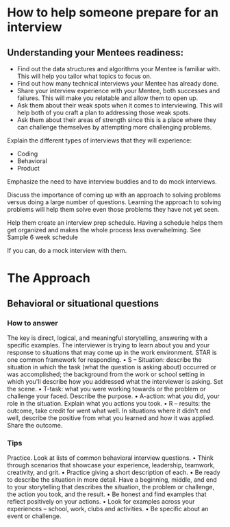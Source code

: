 # How to help someone prepare for an interview

## Understanding your Mentees readiness:
* Find out the data structures and algorithms your Mentee is familiar with. This will help you tailor what topics to focus on.
* Find out how many technical interviews your Mentee has already done.
* Share your interview experience with your Mentee, both successes and failures. This will make you relatable and allow them to open up.
* Ask them about their weak spots when it comes to interviewing. This will help both of you craft a plan to addressing those weak spots.
* Ask them about their areas of strength since this is a place where they can challenge themselves by attempting more challenging problems.

Explain the different types of interviews that they will experience:
* Coding
* Behavioral
* Product

Emphasize the need to have interview buddies and to do mock interviews.

Discuss the importance of coming up with an approach to solving problems versus doing a large number of questions. Learning the approach to solving problems will help them solve even those problems they have not yet seen.

Help them create an interview prep schedule. Having a schedule helps them get organized and makes the whole process less overwhelming. See Sample 6 week schedule

If you can, do a mock interview with them.


# The Approach

## Behavioral or situational questions
### How to answer
The key is direct, logical, and meaningful storytelling, answering with a specific examples. The interviewer is trying to learn about you and your response to situations that may come up in the work environment. STAR is one common framework for responding.
	• S – Situation: describe the situation in which the task (what the question is asking about) occurred or was accomplished; the background from the work or school setting in which you'll describe how you addressed what the interviewer is asking. Set the scene.
	• T-task: what you were working towards or the problem or challenge your faced. Describe the purpose.
	• A-action: what you did, your role in the situation. Explain what you actions you took.
	• R – results: the outcome, take credit for went what well. In situations where it didn't end well, describe the positive from what you learned and how it was applied. Share the outcome.

### Tips
Practice. Look at lists of common behavioral interview questions. 
	• Think through scenarios that showcase your experience, leadership, teamwork, creativity, and grit.
	• Practice giving a short description of each. 
	• Be ready to describe the situation in more detail. Have a beginning, middle, and end to your storytelling that describes the situation, the problem or challenge, the action you took, and the result.
	• Be honest and find examples that reflect positively on your actions.
	• Look for examples across your experiences – school, work, clubs and activities.
	• Be specific about an event or challenge.
